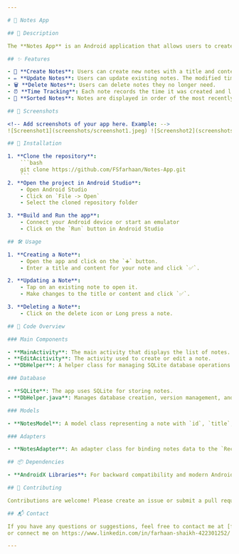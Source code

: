 ```yaml
---

# 📒 Notes App

## 📖 Description

The **Notes App** is an Android application that allows users to create, update, and delete notes. Each note consists of a title, content, the time it was created, and the time it was last modified. The notes are stored in an SQLite database and are sorted by the most recently modified notes first.

## ✨ Features

- 📝 **Create Notes**: Users can create new notes with a title and content.
- ✏️ **Update Notes**: Users can update existing notes. The modified time is automatically updated.
- 🗑️ **Delete Notes**: Users can delete notes they no longer need.
- ⏰ **Time Tracking**: Each note records the time it was created and last modified.
- 📅 **Sorted Notes**: Notes are displayed in order of the most recently modified.

## 📸 Screenshots

<!-- Add screenshots of your app here. Example: -->
![Screenshot1](screenshots/screenshot1.jpeg) ![Screenshot2](screenshots/screenshot2.jpeg) ![Screenshot3](screenshots/screenshot3.jpeg)

## 🚀 Installation

1. **Clone the repository**:
    ```bash
    git clone https://github.com/FSfarhaan/Notes-App.git
    ```
2. **Open the project in Android Studio**:
    - Open Android Studio
    - Click on `File -> Open`
    - Select the cloned repository folder

3. **Build and Run the app**:
    - Connect your Android device or start an emulator
    - Click on the `Run` button in Android Studio

## 🛠️ Usage

1. **Creating a Note**:
    - Open the app and click on the `➕` button.
    - Enter a title and content for your note and click `✅`.

2. **Updating a Note**:
    - Tap on an existing note to open it.
    - Make changes to the title or content and click `✅`.

3. **Deleting a Note**:
    - Click on the delete icon or Long press a note.

## 🧩 Code Overview

### Main Components

- **MainActivity**: The main activity that displays the list of notes.
- **EditAcitivity**: The activity used to create or edit a note.
- **DbHelper**: A helper class for managing SQLite database operations.

### Database

- **SQLite**: The app uses SQLite for storing notes.
- **DbHelper.java**: Manages database creation, version management, and CRUD operations.

### Models

- **NotesModel**: A model class representing a note with `id`, `title`, `content`, `createdOn`, and `modifiedOn` properties.

### Adapters

- **NotesAdapter**: An adapter class for binding notes data to the `RecyclerView`.

## 📦 Dependencies

- **AndroidX Libraries**: For backward compatibility and modern Android components.

## 🤝 Contributing

Contributions are welcome! Please create an issue or submit a pull request with your improvements.

## 📬 Contact

If you have any questions or suggestions, feel free to contact me at [farhaan8d@gmail.com](mailto:farhaan8d@gmail.com).
or connect me on https://www.linkedin.com/in/farhaan-shaikh-422301252/

---
```

